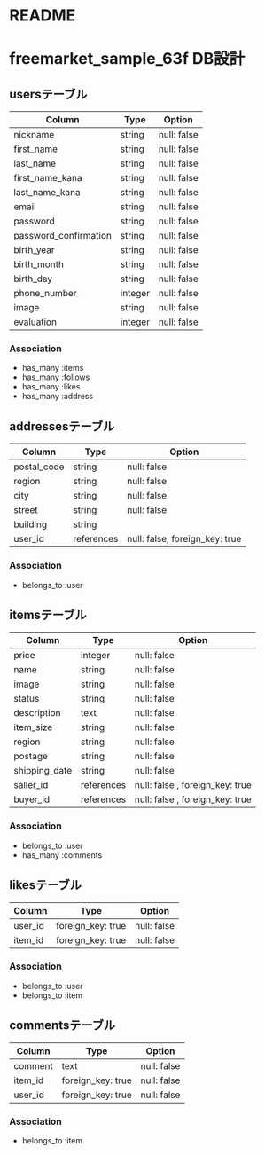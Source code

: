 # README

# freemarket_sample_63f DB設計
## usersテーブル
|Column|Type|Option|
|------|----|------|
|nickname|string|null: false|
|first_name|string|null: false|
|last_name|string|null: false|
|first_name_kana|string|null: false|
|last_name_kana|string|null: false|
|email|string|null: false|
|password|string|null: false|
|password_confirmation|string|null: false|
|birth_year|string|null: false|
|birth_month|string|null: false|
|birth_day|string|null: false|
|phone_number|integer|null: false|
|image|string|null: false|
|evaluation|integer|null: false|


### Association
- has_many :items
- has_many :follows
- has_many :likes
- has_many :address

## addressesテーブル
|Column|Type|Option|
|------|----|------|
|postal_code|string|null: false|
|region|string|null: false|
|city|string|null: false|
|street|string|null: false|
|building|string|
|user_id|references|null: false, foreign_key: true|


### Association
- belongs_to :user

## itemsテーブル
|Column|Type|Option|
|------|----|------|
|price|integer|null: false|
|name|string|null: false|
|image|string|null: false|
|status|string|null: false|
|description|text|null: false|
|item_size|string|null: false|
|region|string|null: false|
|postage|string|null: false|
|shipping_date|string|null: false|
|saller_id|references|null: false , foreign_key: true|
|buyer_id|references|null: false , foreign_key: true|

### Association
- belongs_to :user
- has_many :comments

## likesテーブル
|Column|Type|Option|
|------|----|------|
|user_id|foreign_key: true|null: false|
|item_id|foreign_key: true|null: false|

### Association
- belongs_to :user
- belongs_to :item

## commentsテーブル
|Column|Type|Option|
|------|----|------|
|comment|text|null: false|
|item_id|foreign_key: true|null: false|
|user_id|foreign_key: true|null: false|

### Association
- belongs_to :item


